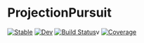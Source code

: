 # ProjectionPursuit

[![Stable](https://img.shields.io/badge/docs-stable-blue.svg)](https://xieyj17.github.io/ProjectionPursuit.jl/stable)
[![Dev](https://img.shields.io/badge/docs-dev-blue.svg)](https://xieyj17.github.io/ProjectionPursuit.jl/dev)
[![Build Status](https://app.travis-ci.com/xieyj17/ProjectionPursuit.jl.svg?branch=main)](https://app.travis-ci.com/xieyj17/ProjectionPursuit.jl)v
[![Coverage](https://codecov.io/gh/xieyj17/ProjectionPursuit.jl/branch/main/graph/badge.svg)](https://codecov.io/gh/xieyj17/ProjectionPursuit.jl)

